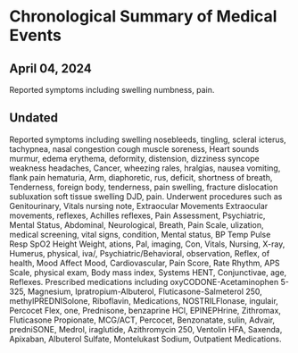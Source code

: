 # Chronological Summary of Medical Events

## April 04, 2024
Reported symptoms including swelling numbness, pain.

## Undated
Reported symptoms including swelling nosebleeds, tingling, scleral icterus, tachypnea, nasal congestion cough muscle soreness, Heart sounds murmur, edema erythema, deformity, distension, dizziness syncope weakness headaches, Cancer, wheezing rales, hralgias, nausea vomiting, flank pain hematuria, Arm, diaphoretic, rus, deficit, shortness of breath, Tenderness, foreign body, tenderness, pain swelling, fracture dislocation subluxation soft tissue swelling DJD, pain. Underwent procedures such as Genitourinary, Vitals nursing note, Extraocular Movements Extraocular movements, reflexes, Achilles reflexes, Pain Assessment, Psychiatric, Mental Status, Abdominal, Neurological, Breath, Pain Scale, ulization, medical screening, vital signs, condition, Mental status, BP Temp Pulse Resp SpO2 Height Weight, ations, Pal, imaging, Con, Vitals, Nursing, X-ray, Humerus, physical, iva/, Psychiatric/Behavioral, observation, Reflex, of health, Mood Affect Mood, Cardiovascular, Pain Score, Rate Rhythm, APS Scale, physical exam, Body mass index, Systems HENT, Conjunctivae, age, Reflexes. Prescribed medications including oxyCODONE-Acetaminophen 5-325, Magnesium, Ipratropium-Albuterol, Fluticasone-Salmeterol 250, methylPREDNISolone, Riboflavin, Medications, NOSTRILFlonase, ingulair, Percocet Flex, one, Prednisone, benzaprine HCl, EPINEPHrine, Zithromax, Fluticasone Propionate, MCG/ACT, Percocet, Benzonatate, sulin, Advair, predniSONE, Medrol, iraglutide, Azithromycin 250, Ventolin HFA, Saxenda, Apixaban, Albuterol Sulfate, Montelukast Sodium, Outpatient Medications.

